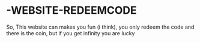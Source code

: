 # -WEBSITE-REDEEMCODE
So, This website can makes you fun (i think), you only redeem the code and there is the coin, but if you get infinity you are lucky
